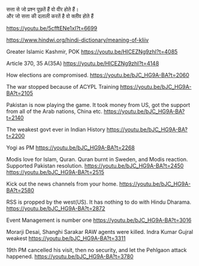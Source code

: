 

सत्ता से जो प्रश्न पूछतें हैं वो वीर होते हैं।  
और जो सत्ता की दलाली करतें है वो क्लीव होते हैं 

https://youtu.be/5cfftENe1xI?t=6699

https://www.hindwi.org/hindi-dictionary/meaning-of-kliiv


Greater Islamic Kashmir, POK
https://youtu.be/HICEZNg9zhI?t=4085

Article 370, 35 A(35A)
https://youtu.be/HICEZNg9zhI?t=4148



How elections are compromised. 
https://youtu.be/bJC_HG9A-BA?t=2060


The war stopped because of ACYPL Training
https://youtu.be/bJC_HG9A-BA?t=2105


Pakistan is now playing the game.
It took money from US, got the support from all of the Arab nations, China etc. 
https://youtu.be/bJC_HG9A-BA?t=2140


The weakest govt ever in Indian History
https://youtu.be/bJC_HG9A-BA?t=2200 


Yogi as PM
https://youtu.be/bJC_HG9A-BA?t=2268

Modis love for Islam, Quran.
Quran burnt in Sweden, and Modis reaction. Supported Pakistan resolution. 
https://youtu.be/bJC_HG9A-BA?t=2450 
https://youtu.be/bJC_HG9A-BA?t=2515


Kick out the news channels from your home.
https://youtu.be/bJC_HG9A-BA?t=2580 


RSS is propped by the west(US). It has nothing to do with Hindu Dharama.  
https://youtu.be/bJC_HG9A-BA?t=2872

Event Management is number one 
https://youtu.be/bJC_HG9A-BA?t=3016


Morarji Desai, Shanghi Sarakar
RAW agents were killed.
Indra Kumar Gujral weakest 
https://youtu.be/bJC_HG9A-BA?t=3311


19th PM cancelled his visit, then no security, and let the Pehlgaon attack happened. 
https://youtu.be/bJC_HG9A-BA?t=3780



